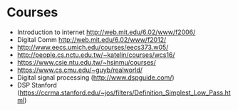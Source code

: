 # Courses
- Introduction to internet http://web.mit.edu/6.02/www/f2006/
- Digital Comm http://web.mit.edu/6.02/www/f2012/
- http://www.eecs.umich.edu/courses/eecs373.w05/
- http://people.cs.nctu.edu.tw/~katelin/courses/wcs16/
- https://www.csie.ntu.edu.tw/~hsinmu/courses/
- https://www.cs.cmu.edu/~guyb/realworld/
- Digital signal processing (http://www.dspguide.com/)
- DSP Stanford (https://ccrma.stanford.edu/~jos/filters/Definition_Simplest_Low_Pass.html)

